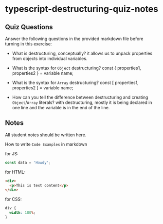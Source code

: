 # typescript-destructuring-quiz-notes

## Quiz Questions

Answer the following questions in the provided markdown file before turning in this exercise:

- What is destructuring, conceptually?
  it allows us to unpack properties from objects into individual variables.

- What is the syntax for `Object` destructuring?
  const { properties1, properties2 } = variable name;

- What is the syntax for `Array` destructuring?
  const [ properties1, properties2 ] = variable name;

- How can you tell the difference between destructuring and creating `Object`/`Array` literals?
  with destructuring, mostly it is being declared in one line and the variable is in the end of the line.

## Notes

All student notes should be written here.

How to write `Code Examples` in markdown

for JS:

```javascript
const data = 'Howdy';
```

for HTML:

```html
<div>
  <p>This is text content</p>
</div>
```

for CSS:

```css
div {
  width: 100%;
}
```

